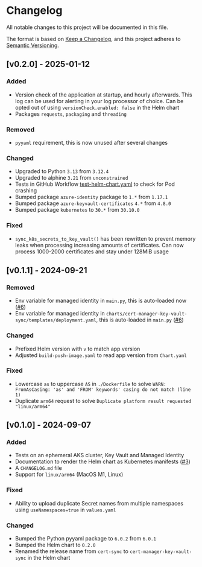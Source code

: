 # Changelog

All notable changes to this project will be documented in this file.

The format is based on [Keep a Changelog](https://keepachangelog.com/en/1.1.0/),
and this project adheres to [Semantic Versioning](https://semver.org/spec/v2.0.0.html).

## [v0.2.0] - 2025-01-12

### Added

- Version check of the application at startup, and hourly afterwards. This log can be used for alerting in your log processor of choice. Can be opted out of using `versionCheck.enabled: false` in the Helm chart
- Packages `requests`, `packaging` and `threading`

### Removed

- `pyyaml` requirement, this is now unused after several changes

### Changed

- Upgraded to Python `3.13` from `3.12.4`
- Upgraded to alphine `3.21` from `unconstrained`
- Tests in GitHub Workflow [test-helm-chart.yaml](./.github/workflows/test-helm-chart.yaml) to check for Pod crashing
- Bumped package `azure-identity` package to `1.*` from `1.17.1`
- Bumped package `azure-keyvault-certificates` `4.*` from `4.8.0`
- Bumped package `kubernetes` to `30.*` from `30.10.0`

### Fixed

- `sync_k8s_secrets_to_key_vault()` has been rewritten to prevent memory leaks when processing increasing amounts of certificates. Can now process 1000-2000 certificates and stay under 128MiB usage

## [v0.1.1] - 2024-09-21

### Removed

- Env variable for managed identity in `main.py`, this is auto-loaded now ([#6](https://github.com/rdvansloten/cert-manager-key-vault-sync/issues/6))
- Env variable for managed identity in `charts/cert-manager-key-vault-sync/templates/deployment.yaml`, this is auto-loaded in `main.py` ([#6](https://github.com/rdvansloten/cert-manager-key-vault-sync/issues/6))

### Changed

- Prefixed Helm version with `v` to match app version
- Adjusted `build-push-image.yaml` to read app version from `Chart.yaml`

### Fixed

- Lowercase `as` to uppercase `AS` in `./Dockerfile` to solve `WARN: FromAsCasing: 'as' and 'FROM' keywords' casing do not match (line 1)`
- Duplicate `arm64` request to solve `Duplicate platform result requested "linux/arm64"`

## [v0.1.0] - 2024-09-07

### Added

- Tests on an ephemeral AKS cluster, Key Vault and Managed Identity
- Documentation to render the Helm chart as Kubernetes manifests ([#3](https://github.com/rdvansloten/cert-manager-key-vault-sync/issues/3))
- A `CHANGELOG.md` file
- Support for `linux/arm64` (MacOS M1, Linux)

### Fixed

- Ability to upload duplicate Secret names from multiple namespaces using `useNamespaces=true` in `values.yaml`

### Changed

- Bumped the Python pyyaml package to `6.0.2` from `6.0.1`
- Bumped the Helm chart to `0.2.0`
- Renamed the release name from `cert-sync` to `cert-manager-key-vault-sync` in the Helm chart
